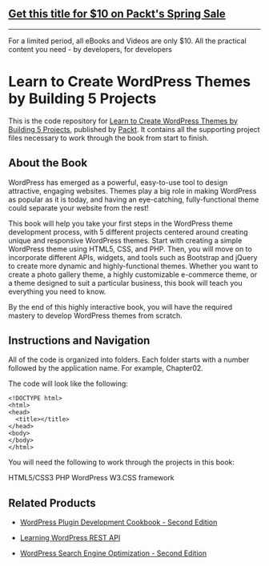 ## [Get this title for $10 on Packt's Spring Sale](https://www.packt.com/B06524?utm_source=github&utm_medium=packt-github-repo&utm_campaign=spring_10_dollar_2022)
-----
For a limited period, all eBooks and Videos are only $10. All the practical content you need \- by developers, for developers

# Learn to Create WordPress Themes by Building 5 Projects
This is the code repository for [Learn to Create WordPress Themes by Building 5 Projects](https://www.packtpub.com/web-development/learn-create-wordpress-themes-building-5-projects?utm_source=github&utm_medium=repository&utm_campaign=9781787286641), published by [Packt](https://www.packtpub.com/?utm_source=github). It contains all the supporting project files necessary to work through the book from start to finish.
## About the Book
WordPress has emerged as a powerful, easy-to-use tool to design attractive, engaging websites. Themes play a big role in making WordPress as popular as it is today, and having an eye-catching, fully-functional theme could separate your website from the rest!

This book will help you take your first steps in the WordPress theme development process, with 5 different projects centered around creating unique and responsive WordPress themes. Start with creating a simple WordPress theme using HTML5, CSS, and PHP. Then, you will move on to incorporate different APIs, widgets, and tools such as Bootstrap and jQuery to create more dynamic and highly-functional themes. Whether you want to create a photo gallery theme, a highly customizable e-commerce theme, or a theme designed to suit a particular business, this book will teach you everything you need to know.

By the end of this highly interactive book, you will have the required mastery to develop WordPress themes from scratch.
## Instructions and Navigation
All of the code is organized into folders. Each folder starts with a number followed by the application name. For example, Chapter02.



The code will look like the following:
```
<!DOCTYPE html>
<html>
<head>
  <title></title>
</head>
<body>
</body>
</html>
```

You will need the following to work through the projects in this book:

HTML5/CSS3
PHP
WordPress
W3.CSS framework

## Related Products
* [WordPress Plugin Development Cookbook - Second Edition](https://www.packtpub.com/web-development/wordpress-plugin-development-cookbook-second-edition?utm_source=github&utm_medium=repository&utm_campaign=9781788291187)

* [Learning WordPress REST API](https://www.packtpub.com/web-development/learning-wordpress-rest-api?utm_source=github&utm_medium=repository&utm_campaign=9781786469243)

* [WordPress Search Engine Optimization - Second Edition](https://www.packtpub.com/web-development/wordpress-search-engine-optimization-second-edition?utm_source=github&utm_medium=repository&utm_campaign=9781785887642)


